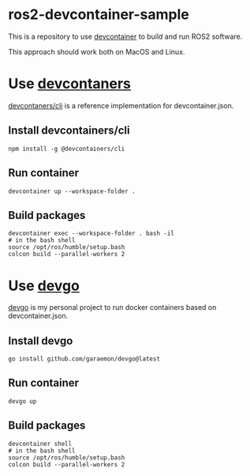 # ros2-devcontainer-sample

This is a repository to use [devcontainer](https://containers.dev/) to build and run ROS2 software.

This approach should work both on MacOS and Linux.

# Use [devcontaners](https://github.com/devcontainers/cli)

[devcontaners/cli](https://github.com/devcontainers/cli) is a reference implementation for
devcontainer.json.

## Install devcontainers/cli

```shell
npm install -g @devcontainers/cli
```

## Run container

```shell
devcontainer up --workspace-folder .
```

## Build packages

```shell
devcontainer exec --workspace-folder . bash -il
# in the bash shell
source /opt/ros/humble/setup.bash
colcon build --parallel-workers 2
```


# Use [devgo](https://github.com/garaemon/devgo)

[devgo](https://github.com/garaemon/devgo) is my personal project to run docker containers based
on devcontainer.json.

## Install devgo

```shell
go install github.com/garaemon/devgo@latest
```

## Run container

```shell
devgo up
```

## Build packages

```shell
devcontainer shell
# in the bash shell
source /opt/ros/humble/setup.bash
colcon build --parallel-workers 2
```
